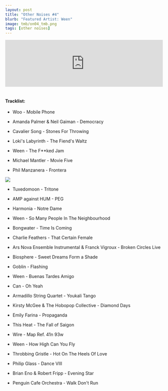 ```yaml
---
layout: post
title: "Other Noises #4"
blurb: "Featured Artist: Ween"
image: tmb/on04_tmb.png
tags: [other noises]
---
```



<iframe scrolling="no" id="hearthis_at_track_3028630" width="100%" height="150" src="https://hearthis.at/embed/3028630/transparent_black/?hcolor=&color=&style=2&block_size=2&block_space=1&background=1&waveform=0&cover=0&autoplay=0&css=" frameborder="0" allowtransparency allow="autoplay"><p>Listen to <a href="https://hearthis.at/zerocc/other-noises-4-26917/" target="_blank">Other Noises #4 (26/9/17)</a> <span>by</span><a href="https://hearthis.at/zerocc/" target="_blank" >Zero</a> <span>on</span> <a href="https://hearthis.at/" target="_blank">hearthis.at</a></p></iframe>
&nbsp;

#### Tracklist:

- Woo - Mobile Phone

- Amanda Palmer & Neil Gaiman - Democracy
- Cavalier Song - Stones For Throwing
- Loki's Labyrinth - The Fiend's Waltz

- Ween - The F**ked Jam
- Michael Mantler - Movie Five
- Phil Manzanera - Frontera

![](https://lh3.googleusercontent.com/12Xo7HmYBwwcVsw-guu6uiKO_282QHKWTQrwDkr1vmRu1ub9ALAk1373v6iWMGLueqPlwHk_1jC6RA8vplza8qwGfC-XPt-XvbZDU1tzW6C1-h2rBUmrdG7TUYDB2SBM6nTFrLecKkXDqVs25tEwiy7I0vjHU6MAFBay2hibQFjiJKbsTs0d6LmY066sw-hqDpoJOtO37HUabb_pdqt28kL4pyr5aLjXOaaqtyFtMsn6Tf_yq50D1fY-CP7_QOfOdOa0N9_X66iTDtGePYsNhV5WcjEE_7n7lXJV4jwkM5qUcRCCsikSgadQkyyuQyKSHsN_uLilzqjue7GrnhAGz38tNO2p3zMHu-BTL9aD5-Xj1wWVfbuwsQweqYKtSDww4WmkklGEp0p79XEs7G0XeUpQzTksbZQHajluaJcSSDJzq9s3afgLxlirbH6UrKt0JEJoRYEb--sLqgsc5zCKyFpUWjBkVHFebTdSnksgDvVqsY53cGCCTnN3kp_q3m2tdi41EPspi1m0zUQQgQoJGvwMoQdlxaeVxpOIYhgScK6DsdWTw-Saj4JFTIl3F21jyFSwJS6cwHGk0AKD1TgRx2Yq_qSKPZo5CQizzQdUssIVCo8pgwt-Xel2gHWsBMFLAYfql_4hMcWO3Zlp7rphrf3T=w600-h592-no)

- Tuxedomoon - Tritone
- AMP against HUM - PEG
- Harmonia - Notre Dame

- Ween - So Many People In The Neighbourhood
- Bongwater - Time Is Coming
- Charlie Feathers - That Certain Female

- Ars Nova Ensemble Instrumental & Franck Vigroux - Broken Circles Live
- Biosphere - Sweet Dreams Form a Shade
- Goblin - Flashing

- Ween - Buenas Tardes Amigo
- Can - Oh Yeah
- Armadillo String Quartet - Youkali Tango
- Kirsty McGee & The Hobopop Collective - Diamond Days
- Emily Farina - Propaganda

- This Heat - The Fall of Saigon
- Wire - Map Ref. 41n 93w
- Ween - How High Can You Fly

- Throbbing Gristle - Hot On The Heels Of Love
- Philip Glass - Dance VIII
- Brian Eno & Robert Fripp - Evening Star

- Penguin Cafe Orchestra - Walk Don't Run